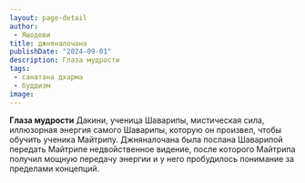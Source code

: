 ```yaml
---
layout: page-detail
author:
 - Яшодеви
title: джняналочана
publishDate: "2024-09-01"
description: Глаза мудрости
tags:
 - санатана дхарма
 - буддизм
image: 
---
```


__Глаза мудрости__
Дакини, ученица Шаварипы, мистическая сила, иллюзорная энергия самого Шаварипы, которую он произвел, чтобы обучить ученика Майтрипу. Джняналочана была послана Шаварипой передать Майтрипе недвойственное видение, после которого Майтрипа получил мощную передачу энергии и у него пробудилось понимание за пределами концепций.

